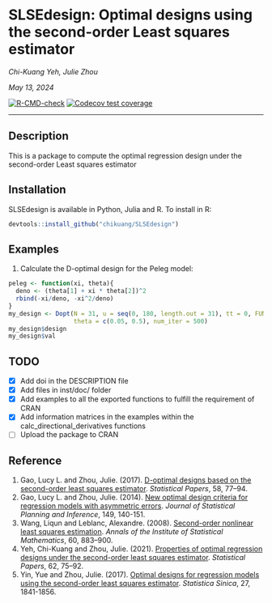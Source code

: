 # SLSEdesign: Optimal designs using the second-order Least squares estimator 

*Chi-Kuang Yeh, Julie Zhou*

*May 13, 2024*

<!-- badges: start -->
[![R-CMD-check](https://github.com/chikuang/SLSEdesign/actions/workflows/R-CMD-check.yaml/badge.svg)](https://github.com/chikuang/SLSEdesign/actions/workflows/R-CMD-check.yaml)
[![Codecov test coverage](https://codecov.io/gh/chikuang/SLSEdesign/branch/master/graph/badge.svg)](https://app.codecov.io/gh/chikuang/SLSEdesign?branch=master)
<!-- badges: end -->

---

## Description

This is a package to compute the optimal regression design under the second-order Least squares estimator 

## Installation

SLSEdesign is available in Python, Julia and R. To install in R:

```r
devtools::install_github("chikuang/SLSEdesign")
```

## Examples

1. Calculate the D-optimal design for the Peleg model:

```r
peleg <- function(xi, theta){
  deno <- (theta[1] + xi * theta[2])^2
  rbind(-xi/deno, -xi^2/deno)
}
my_design <- Dopt(N = 31, u = seq(0, 180, length.out = 31), tt = 0, FUN = peleg,
                  theta = c(0.05, 0.5), num_iter = 500)
my_design$design
my_design$val
```

## TODO

+ [x] Add doi in the DESCRIPTION file
+ [x] Add files in inst/doc/ folder
+ [x] Add examples to all the exported functions to fulfill the requirement of CRAN
+ [x] Add information matrices in the examples within the calc_directional_derivatives functions
+ [ ] Upload the package to CRAN

## Reference 

1. Gao, Lucy L. and Zhou, Julie. (2017). [D-optimal designs based on the second-order least squares estimator](https://link.springer.com/article/10.1007/s00362-015-0688-9). *Statistical Papers*, 58, 77–94.
2. Gao, Lucy L. and Zhou, Julie. (2014). [New optimal design criteria for regression models with asymmetric errors](https://www.sciencedirect.com/science/article/pii/S037837581400007X). *Journal of Statistical Planning and Inference*, 149, 140-151.
3. Wang, Liqun and Leblanc, Alexandre. (2008). [Second-order nonlinear least squares estimation](https://link.springer.com/article/10.1007/s10463-007-0139-z). *Annals of the Institute of Statistical Mathematics*, 60, 883–900.
4. Yeh, Chi-Kuang and Zhou, Julie. (2021). [Properties of optimal regression designs under the second-order least squares estimator](https://link.springer.com/article/10.1007/s00362-018-01076-6). *Statistical Papers*, 62, 75–92.
5. Yin, Yue and Zhou, Julie. (2017). [Optimal designs for regression models using the second-order least squares estimator](https://www.jstor.org/stable/26384103). *Statistica Sinica*, 27, 1841-1856. 
